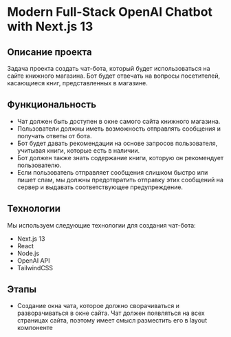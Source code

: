 # Modern Full-Stack OpenAI Chatbot with Next.js 13

## Описание проекта
Задача проекта создать чат-бота, который будет использоваться на сайте книжного магазина. Бот будет отвечать на вопросы посетителей, касающиеся книг, представленных в магазине.

## Функциональность
- Чат должен быть доступен в окне самого сайта книжного магазина.
- Пользователи должны иметь возможность отправлять сообщения и получать ответы от бота.
- Бот будет давать рекомендации на основе запросов пользователя, учитывая книги, которые есть в наличии.
- Бот должен также знать содержание книги, которую он рекомендует пользователю.
- Если пользователь отправляет сообщения слишком быстро или пишет спам, мы должны предотвратить отправку этих сообщений на сервер и выдавать соответствующее предупреждение.

## Технологии
Мы используем следующие технологии для создания чат-бота:
- Next.js 13
- React
- Node.js
- OpenAI API
- TailwindCSS

## Этапы
- Создание окна чата, которое должно сворачиваться и разворачиваться в окне сайта. Чат должен появляться на всех страницах сайта, поэтому имеет смысл разместить его в layout компоненте


